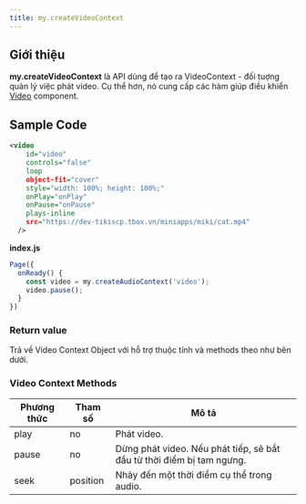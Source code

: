 ```yaml
---
title: my.createVideoContext
---
```


## Giới thiệu

**my.createVideoContext** là API dùng để tạo ra VideoContext - đối tuợng quản lý việc phát video. Cụ thể hơn, nó cung cấp các hàm giúp điều khiển [Video](/docs/component/media/video) component.

## Sample Code

```xml
<video
    id="video"
    controls="false"
    loop
    object-fit="cover"
    style="width: 100%; height: 100%;"
    onPlay="onPlay"
    onPause="onPause"
    plays-inline
    src="https://dev-tikiscp.tbox.vn/miniapps/miki/cat.mp4"
  />
```

**index.js**

```js
Page({
  onReady() {
    const video = my.createAudioContext('video');
    video.pause();
  }
})
```

### Return value

Trả về Video Context Object với hỗ trợ thuộc tính và methods theo như bên dưới.

### Video Context Methods
| Phương thức | Tham số  | Mô tả                                                                 |
| ----------- | -------- | --------------------------------------------------------------------- |
| play        | no       | Phát video.                                                           |
| pause       | no       | Dừng phát video. Nếu phát tiếp, sẽ bắt đầu từ thời điểm bị tam ngưng. |
| seek        | position | Nhảy đến một thời điểm cụ thể trong audio.                            |
